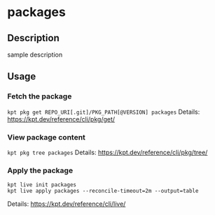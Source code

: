 # packages

## Description
sample description

## Usage

### Fetch the package
`kpt pkg get REPO_URI[.git]/PKG_PATH[@VERSION] packages`
Details: https://kpt.dev/reference/cli/pkg/get/

### View package content
`kpt pkg tree packages`
Details: https://kpt.dev/reference/cli/pkg/tree/

### Apply the package
```
kpt live init packages
kpt live apply packages --reconcile-timeout=2m --output=table
```
Details: https://kpt.dev/reference/cli/live/
